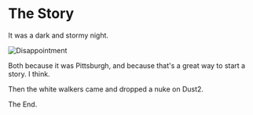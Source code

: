 The Story
=========

It was a dark and stormy night.

![Disappointment](disappointment.gif)

Both because it was Pittsburgh, and because that's a great way to start a story. I think.

Then the white walkers came and dropped a nuke on Dust2.

The End.

